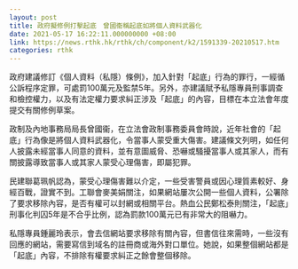 ```yaml
---
layout: post
title: 政府擬修例打擊起底　曾國衞稱起底如將個人資料武器化
date: 2021-05-17 16:22:11.000000000 +08:00
link: https://news.rthk.hk/rthk/ch/component/k2/1591339-20210517.htm
categories: rthk
---
```


政府建議修訂《個人資料（私隱）條例》，加入針對「起底」行為的罪行，一經循公訴程序定罪，可處罰100萬元及監禁5年。另外，亦建議賦予私隱專員刑事調查和檢控權力，以及有法定權力要求糾正涉及「起底」的內容，目標在本立法會年度提交有關修例草案。

政制及內地事務局局長曾國衞，在立法會政制事務委員會時說，近年社會的「起底」行為像是將個人資料武器化，令當事人蒙受重大傷害。建議條文列明，如任何人披露未經當事人同意的資料，並有意圖威脅、恐嚇或騷擾當事人或其家人，而有關披露導致當事人或其家人蒙受心理傷害，即屬犯罪。

民建聯葛珮帆認為，蒙受心理傷害難以介定，一些受害警員或因心理質素較好、身經百戰，證實不到。工聯會麥美娟關注，如果網站屢次公開一些個人資料，公署除了要求移除內容，是否有權可以封網或相關平台。熱血公民鄭松泰則關注，「起底」刑事化判囚5年是不合乎比例，認為罰款100萬元已有非常大的阻嚇力。

私隱專員鍾麗玲表示，會去信網站要求移除有關內容，但書信往來需時，一些沒有回應的網站，需要寫信到域名的註冊商或海外對口單位。她說，如果整個網站都是「起底」內容，不排除有權要求糾正之餘會整個移除。
